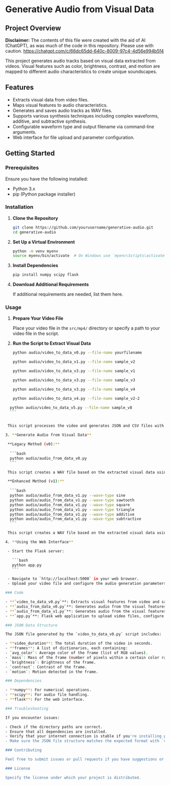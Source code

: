 # Generative Audio from Visual Data

## Project Overview

**Disclaimer:** The contents of this file were created with the aid of AI (ChatGPT), as was much of the code in this repository. Please use with caution. https://chatgpt.com/c/66dc65dd-640c-8009-97c4-4d56e994b5f4

This project generates audio tracks based on visual data extracted from videos. Visual features such as color, brightness, contrast, and motion are mapped to different audio characteristics to create unique soundscapes.

## Features

- Extracts visual data from video files.
- Maps visual features to audio characteristics.
- Generates and saves audio tracks as WAV files.
- Supports various synthesis techniques including complex waveforms, additive, and subtractive synthesis.
- Configurable waveform type and output filename via command-line arguments.
- Web interface for file upload and parameter configuration.

## Getting Started

### Prerequisites

Ensure you have the following installed:
- Python 3.x
- pip (Python package installer)

### Installation

1. **Clone the Repository**

    ```bash
    git clone https://github.com/yourusername/generative-audio.git
    cd generative-audio
    ```

2. **Set Up a Virtual Environment**

    ```bash
    python -m venv myenv
    source myenv/bin/activate  # On Windows use `myenv\Scripts\activate`
    ```

3. **Install Dependencies**

    ```bash
    pip install numpy scipy flask
    ```

4. **Download Additional Requirements**

    If additional requirements are needed, list them here.

### Usage

1. **Prepare Your Video File**

   Place your video file in the `src/mp4/` directory or specify a path to your video file in the script.

2. **Run the Script to Extract Visual Data**

    ```bash
    python audio/video_to_data_v0.py --file-name yourfilename
    ```

    ```bash
    python audio/video_to_data_v1.py --file-name sample_v2
    ```

    ```bash
    python audio/video_to_data_v3.py --file-name sample_v1
    ```

    ```bash
    python audio/video_to_data_v3.py --file-name sample_v3
    ```

     ```bash
    python audio/video_to_data_v3.py --file-name sample_v4
    ```

    ```bash
    python audio/video_to_data_v4.py --file-name sample_v2-2
    ```


  ```bash
    python audio/video_to_data_v5.py --file-name sample_v8
    ```


   This script processes the video and generates JSON and CSV files with visual data. The JSON file will include the `video_duration` field, which is essential for correlating the length of the generated audio with the length of the video.

3. **Generate Audio from Visual Data**

   **Legacy Method (v0):**
   
    ```bash
    python audio/audio_from_data_v0.py
    ```

   This script creates a WAV file based on the extracted visual data using basic sine wave synthesis. It uses the `video_duration` field from the JSON file to ensure that the length of the audio file corresponds to the length of the video.

   **Enhanced Method (v1):**
   
    ```bash
    python audio/audio_from_data_v1.py --wave-type sine
    python audio/audio_from_data_v1.py --wave-type sawtooth
    python audio/audio_from_data_v1.py --wave-type square
    python audio/audio_from_data_v1.py --wave-type triangle
    python audio/audio_from_data_v1.py --wave-type additive
    python audio/audio_from_data_v1.py --wave-type subtractive
    ```

   This script creates a WAV file based on the extracted visual data using advanced synthesis techniques. It supports multiple waveform types and synthesis methods, which can be selected via command-line arguments. You can also specify the output filename using the `--file-name` argument. The `video_duration` field from the JSON file is used to ensure that the length of the audio file corresponds to the length of the video.

4. **Using the Web Interface**

   - Start the Flask server:

     ```bash
     python app.py
     ```

   - Navigate to `http://localhost:5000` in your web browser.
   - Upload your video file and configure the audio generation parameters via the web interface.

### Code

- **`video_to_data_v0.py`**: Extracts visual features from video and saves them to JSON and CSV files. Includes the `video_duration` in the JSON file for accurate audio length.
- **`audio_from_data_v0.py`**: Generates audio from the visual features data and saves it as a WAV file using basic sine wave synthesis.
- **`audio_from_data_v1.py`**: Generates audio from the visual features data and saves it as a WAV file using advanced synthesis techniques. Supports various waveform types and synthesis methods configurable via command-line arguments.
- **`app.py`**: Flask web application to upload video files, configure audio generation parameters, and visualize results.

### JSON Data Structure

The JSON file generated by the `video_to_data_v0.py` script includes:

- **video_duration**: The total duration of the video in seconds.
- **frames**: A list of dictionaries, each containing:
  - `avg_color`: Average color of the frame (list of RGB values).
  - `mass`: Mass of the frame (number of pixels within a certain color range).
  - `brightness`: Brightness of the frame.
  - `contrast`: Contrast of the frame.
  - `motion`: Motion detected in the frame.

### Dependencies

- **numpy**: For numerical operations.
- **scipy**: For audio file handling.
- **flask**: For the web interface.

### Troubleshooting

If you encounter issues:

- Check if the directory paths are correct.
- Ensure that all dependencies are installed.
- Verify that your internet connection is stable if you're installing packages.
- Make sure the JSON file structure matches the expected format with `video_duration` and `frames`.

### Contributing

Feel free to submit issues or pull requests if you have suggestions or improvements for the project.

### License

Specify the license under which your project is distributed.
